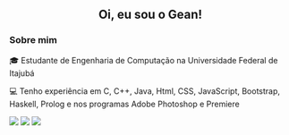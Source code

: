 <div align="center">
  <h2>Oi, eu sou o Gean!</h2>
</div>
<h3>Sobre mim</h3>
🎓 Estudante de Engenharia de Computação na Universidade Federal de Itajubá
<p>💻 Tenho experiência em C, C++, Java, Html, CSS, JavaScript, Bootstrap, Haskell, Prolog e nos programas Adobe Photoshop e Premiere</p>

<a href = "mailto: geancarlosgmartkns@gmail.com"><img src="https://img.shields.io/badge/-Gmail-%23EA4335?style=for-the-badge&logo=gmail&logoColor=white"></a>
<a href="https://www.instagram.com/geangmartins/" target="_blank"><img src="https://img.shields.io/badge/-Instagram-%23E4405F?style=for-the-badge&logo=instagram&logoColor=white"></a>
<a href="https://www.linkedin.com/in/fernanda-sene/" target="_blank"><img src="https://img.shields.io/badge/-LinkedIn-%230077B5?style=for-the-badge&logo=linkedin&logoColor=white"></a>

